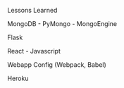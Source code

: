 Lessons Learned

MongoDB - PyMongo - MongoEngine

Flask

React - Javascript

Webapp Config (Webpack, Babel)

Heroku